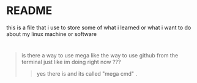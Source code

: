# README 
this is a file that i use to store some of what i learned or what i want to do about my linux machine or software

#

> is there a way to use mega like the way to use github from the terminal just like im doing right now ??? 
> >  yes there is and its called "mega cmd" .

